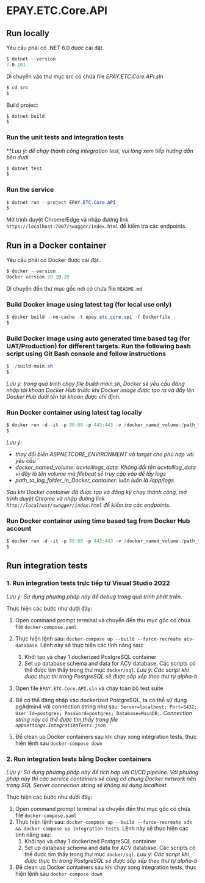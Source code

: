 # EPAY.ETC.Core.API

## Run locally

Yêu cầu phải có .NET 6.0 được cài đặt.

```c#
$ dotnet --version
7.0.101
```

Di chuyển vào thư mục src có chứa file *EPAY.ETC.Core.API.sln*

```c#
$ cd src
$
```

Build project

```c#
$ dotnet build
$
```

### Run the unit tests and integration tests

***Lưu ý: để chạy thành công integration test, vui lòng xem tiếp hướng dẫn bên dưới*

```c#
$ dotnet test
$
```

### Run the service

```c#
$ dotnet run --project EPAY.ETC.Core.API
$
```

Mở trình duyệt Chrome/Edge và nhập đường link `https://localhost:7007/swagger/index.html` để kiểm tra các endpoints.

## Run in a Docker container

Yêu cầu phải có Docker được cài đặt.

```c#
$ docker --version
Docker version 20.10.20
```

Di chuyển đến thư mục gốc nơi có chứa file `README.md`

### Build Docker image using latest tag (for local use only)

```c#
$ docker build --no-cache -t epay.etc.core.api -f Dockerfile .
$
```

### Build Docker image using auto generated time based tag (for UAT/Production) for different targets. Run the following bash script using Git Bash console and follow instructions

```c#
$ ./build-main.sh
$
```

*Lưu ý: trong quá trình chạy file build-main.sh, Docker sẽ yêu cầu đăng nhập tài khoản Docker Hub trước khi Docker image được tạo ra và đẩy lên Docker Hub dưới tên tài khoản được chỉ định.*

### Run Docker container using latest tag locally

```c#
$ docker run -d -it -p 80:80 -p 443:443 -v /docker_named_volume:/path_to_log_folder_in_Docker_container --env ASPNETCORE_ENVIRONMENT=<Development|UAT|Production> --restart always epay.etc.core.api
$
```

*Lưu ý:*

* *thay đổi biến ASPNETCORE_ENVIRONMENT và target cho phù hợp với yêu cầu*
* *docker_named_volume: acvtolllogs_data. Không đổi tên acvtolllog_data vì đây là tên volume mà filebeat sẽ truy cập vào để lấy logs*
* *path_to_log_folder_in_Docker_container: luôn luôn là /app/logs*

*Sau khi Docker container đã được tạo và đăng ký chạy thành công, mở trình duyệt Chrome và nhập đường link `http://localhost/swagger/index.html` để kiểm tra các endpoints.*

### Run Docker container using time based tag from Docker Hub account

```c#
$ docker run -d -it -p 80:80 -p 443:443 -v /docker_named_volume:/path_to_log_folder_in_Docker_container --env ASPNETCORE_ENVIRONMENT=<UAT|Production> --restart always <DockerHubAccountId>/epay.etc.core.api:<tagId>
$
```

## Run integration tests

### 1. Run integration tests trực tiếp từ Visual Studio 2022

*Lưu ý: Sử dụng phương pháp này để debug trong quá trình phát triển.*

Thực hiện các bước như dưới đây:

1. Open command prompt terminal và chuyển đến thư mục gốc có chứa file `docker-compose.yaml`
2. Thực hiện lệnh sau: `docker-compose up --build --force-recreate acv-database`. Lệnh này sẽ thực hiện các tính năng sau:
   1. Khởi tạo và chạy 1 dockerized PostgreSQL container
   2. Set up database schema and data for ACV database. Các scripts có thế được tìm thấy trong thư mục `docker/sql`.
   *Lưu ý: Các script khi được thực thi trong PostgreSQL sẽ được sắp xếp theo thứ tự alpha-b*

3. Open file `EPAY.ETC.Core.API.sln` và chạy toàn bộ test suite
4. Để có thể đăng nhập vào dockerized PostgreSQL, ta có thể sử dụng pgAdmin4 với connection string như sau: `Server=localhost; Port=5432; User Id=postgres; Password=postgres; Database=MainDB;`. *Connection string này có thể được tìm thấy trong file `appsettings.IntegrationTests.json`*
5. Để clean up Docker containers sau khi chạy xong integration tests, thực hiện lệnh sau `docker-compose down`

### 2. Run integration tests bằng Docker containers

*Lưu ý: Sử dụng phương pháp này để tích hợp với CI/CD pipeline. Với phương pháp này thì các service containers sẽ cùng có chung Docker network nên trong SQL Server connection string sẽ không sử dụng localhost.*

Thực hiện các bước như dưới đây:

1. Open command prompt terminal và chuyển đến thư mục gốc có chứa file `docker-compose.yaml`
2. Thực hiện lệnh sau: `docker-compose up --build --force-recreate sdk && docker-compose up integration-tests`. Lệnh này sẽ thực hiện các tính năng sau:
   1. Khởi tạo và chạy 1 dockerized PostgreSQL container
   2. Set up database schema and data for ACV database. Các scripts có thế được tìm thấy trong thư mục `docker/sql`.
   *Lưu ý: Các script khi được thực thi trong PostgreSQL sẽ được sắp xếp theo thứ tự alpha-b*
3. Để clean up Docker containers sau khi chạy xong integration tests, thực hiện lệnh sau `docker-compose down`
